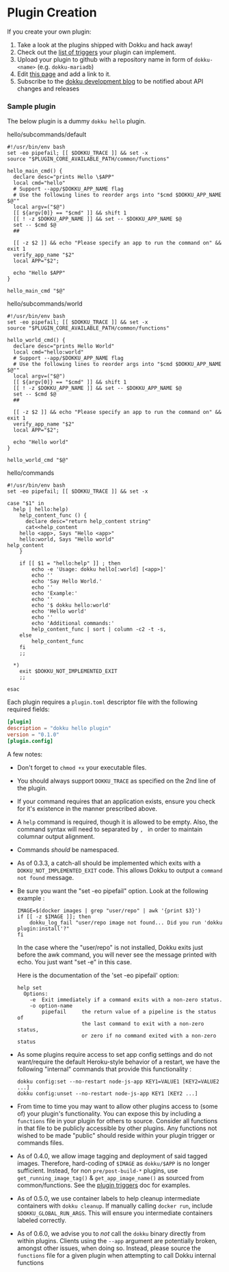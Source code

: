 # Plugin Creation

If you create your own plugin:

1. Take a look at the plugins shipped with Dokku and hack away!
2. Check out the [list of triggers](/dokku/development/plugin-triggers) your plugin can implement.
3. Upload your plugin to github with a repository name in form of `dokku-<name>` (e.g. `dokku-mariadb`)
4. Edit [this page](/dokku/community/plugins/) and add a link to it.
5. Subscribe to the [dokku development blog](http://progrium.com) to be notified about API changes and releases


### Sample plugin
The below plugin is a dummy `dokku hello` plugin.

hello/subcommands/default

```shell
#!/usr/bin/env bash
set -eo pipefail; [[ $DOKKU_TRACE ]] && set -x
source "$PLUGIN_CORE_AVAILABLE_PATH/common/functions"

hello_main_cmd() {
  declare desc="prints Hello \$APP"
  local cmd="hello"
  # Support --app/$DOKKU_APP_NAME flag
  # Use the following lines to reorder args into "$cmd $DOKKU_APP_NAME $@""
  local argv=("$@")
  [[ ${argv[0]} == "$cmd" ]] && shift 1
  [[ ! -z $DOKKU_APP_NAME ]] && set -- $DOKKU_APP_NAME $@
  set -- $cmd $@
  ##

  [[ -z $2 ]] && echo "Please specify an app to run the command on" && exit 1
  verify_app_name "$2"
  local APP="$2";

  echo "Hello $APP"
}

hello_main_cmd "$@"
```

hello/subcommands/world

```shell
#!/usr/bin/env bash
set -eo pipefail; [[ $DOKKU_TRACE ]] && set -x
source "$PLUGIN_CORE_AVAILABLE_PATH/common/functions"

hello_world_cmd() {
  declare desc="prints Hello World"
  local cmd="hello:world"
  # Support --app/$DOKKU_APP_NAME flag
  # Use the following lines to reorder args into "$cmd $DOKKU_APP_NAME $@""
  local argv=("$@")
  [[ ${argv[0]} == "$cmd" ]] && shift 1
  [[ ! -z $DOKKU_APP_NAME ]] && set -- $DOKKU_APP_NAME $@
  set -- $cmd $@
  ##

  [[ -z $2 ]] && echo "Please specify an app to run the command on" && exit 1
  verify_app_name "$2"
  local APP="$2";

  echo "Hello world"
}

hello_world_cmd "$@"
```

hello/commands

```shell
#!/usr/bin/env bash
set -eo pipefail; [[ $DOKKU_TRACE ]] && set -x

case "$1" in
  help | hello:help)
    help_content_func () {
      declare desc="return help_content string"
      cat<<help_content
    hello <app>, Says "Hello <app>"
    hello:world, Says "Hello world"
help_content
    }

    if [[ $1 = "hello:help" ]] ; then
        echo -e 'Usage: dokku hello[:world] [<app>]'
        echo ''
        echo 'Say Hello World.'
        echo ''
        echo 'Example:'
        echo ''
        echo '$ dokku hello:world'
        echo 'Hello world'
        echo ''
        echo 'Additional commands:'
        help_content_func | sort | column -c2 -t -s,
    else
        help_content_func
    fi
    ;;

  *)
    exit $DOKKU_NOT_IMPLEMENTED_EXIT
    ;;

esac
```

Each plugin requires a `plugin.toml` descriptor file with the following required fields:

```toml
[plugin]
description = "dokku hello plugin"
version = "0.1.0"
[plugin.config]
```

A few notes:

- Don't forget to `chmod +x` your executable files.
- You should always support `DOKKU_TRACE` as specified on the 2nd line of the plugin.
- If your command requires that an application exists, ensure you check for it's existence in the manner prescribed above.
- A `help` command is required, though it is allowed to be empty. Also, the command syntax will need to separated by `, ` in order to maintain columnar output alignment.
- Commands *should* be namespaced.
- As of 0.3.3, a catch-all should be implemented which exits with a `DOKKU_NOT_IMPLEMENTED_EXIT` code. This allows Dokku to output a `command not found` message.
- Be sure you want the "set -eo pipefail" option. Look at the following example :

    ```shell
    IMAGE=$(docker images | grep "user/repo" | awk '{print $3}')
    if [[ -z $IMAGE ]]; then
        dokku_log_fail "user/repo image not found... Did you run 'dokku plugin:install'?"
    fi
    ```

  In the case where the "user/repo" is not installed, Dokku exits just before the awk command,
  you will never see the message printed with echo. You just want "set -e" in this case.

  Here is the documentation of the 'set -eo pipefail' option:
  ```
  help set
    Options:
      -e  Exit immediately if a command exits with a non-zero status.
      -o option-name
          pipefail     the return value of a pipeline is the status of
                       the last command to exit with a non-zero status,
                       or zero if no command exited with a non-zero status
  ```
- As some plugins require access to set app config settings and do not want/require the default Heroku-style behavior of a restart, we have the following "internal" commands that provide this functionality :

  ```shell
  dokku config:set --no-restart node-js-app KEY1=VALUE1 [KEY2=VALUE2 ...]
  dokku config:unset --no-restart node-js-app KEY1 [KEY2 ...]
  ```
- From time to time you may want to allow other plugins access to (some of) your plugin's functionality. You can expose this by including a `functions` file in your plugin for others to source. Consider all functions in that file to be publicly accessible by other plugins. Any functions not wished to be made "public" should reside within your plugin trigger or commands files.
- As of 0.4.0, we allow image tagging and deployment of said tagged images. Therefore, hard-coding of `$IMAGE` as `dokku/$APP` is no longer sufficient. Instead, for non `pre/post-build-*` plugins, use `get_running_image_tag()` & `get_app_image_name()` as sourced from common/functions. See the [plugin triggers](/dokku/development/plugin-triggers) doc for examples.
- As of 0.5.0, we use container labels to help cleanup intermediate containers with `dokku cleanup`. If manually calling `docker run`, include `$DOKKU_GLOBAL_RUN_ARGS`. This will ensure you intermediate containers labeled correctly.
- As of 0.6.0, we advise you to *not* call the `dokku` binary directly from within plugins. Clients using the `--app` argument are potentially broken, amongst other issues, when doing so. Instead, please source the `functions` file for a given plugin when attempting to call Dokku internal functions
